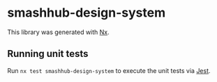 # smashhub-design-system

This library was generated with [Nx](https://nx.dev).

## Running unit tests

Run `nx test smashhub-design-system` to execute the unit tests via [Jest](https://jestjs.io).
